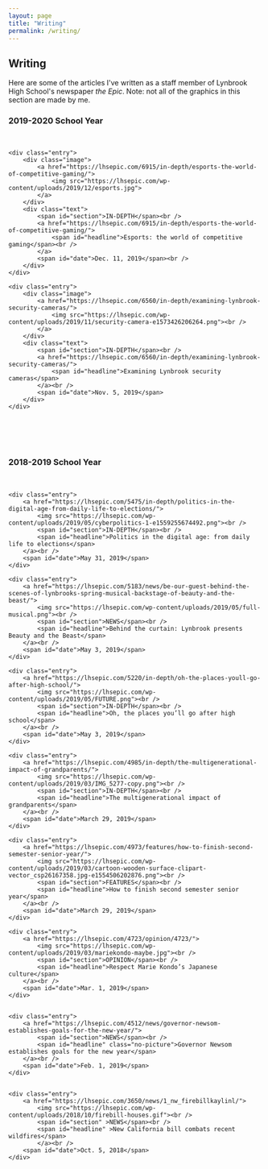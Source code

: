 ```yaml
---
layout: page
title: "Writing"
permalink: /writing/
---
```

<style>

	
	.entry{
		<!--background-color: #F5F5F5;-->
		display: grid;
	}
	
	img{
		object-fit: cover;
		width:12em;
		height:8em;
	}
	
	.image {
		padding: 0em 0em 0em 0em;
	}
	
	.text {
		margin-bottom: 1em;
	}
	
	<!--.entry > div{
		padding:0em 1em 0em 1em;
	}-->
	
	.grid{
		display: grid;
		grid-template-columns: repeat(auto-fit, minmax(180px, 1fr));
		grid-template-rows: auto auto auto;
		grid-column-gap: 1em;
		grid-row-gap: 2em;
		
	}
	
	.no-picture {
		margin-top:1em;
	}
	
	#section{
		font-size: 0.7em;
	}
	
	#headline{
		font-size: 1em;
		<!--margin-top: 30px;-->
	}
	
	#date{
		font-size: 0.6em;
	}
	
	
	
</style>

<h2>Writing</h2>

<p>Here are some of the articles I've written as a staff member of Lynbrook High School's newspaper <i>the Epic</i>. Note: not all of the graphics in this section are made by me.</p>

<h3>2019-2020 School Year</h3><br />

<section class="grid">

	<div class="entry">
		<div class="image">
			<a href="https://lhsepic.com/6915/in-depth/esports-the-world-of-competitive-gaming/">
				<img src="https://lhsepic.com/wp-content/uploads/2019/12/esports.jpg">
			</a>
		</div>
		<div class="text">
			<span id="section">IN-DEPTH</span><br />
			<a href="https://lhsepic.com/6915/in-depth/esports-the-world-of-competitive-gaming/">
				<span id="headline">Esports: the world of competitive gaming</span><br />
			</a>
			<span id="date">Dec. 11, 2019</span><br />
		</div>
	</div>
	
	<div class="entry">
		<div class="image">
			<a href="https://lhsepic.com/6560/in-depth/examining-lynbrook-security-cameras/">
				<img src="https://lhsepic.com/wp-content/uploads/2019/11/security-camera-e1573426206264.png"><br />
			</a>
		</div>
		<div class="text">
			<span id="section">IN-DEPTH</span><br />
			<a href="https://lhsepic.com/6560/in-depth/examining-lynbrook-security-cameras/">
				<span id="headline">Examining Lynbrook security cameras</span>
			</a><br />
			<span id="date">Nov. 5, 2019</span>
		</div>
	</div>

</section>

<h3>2018-2019 School Year</h3><br />

<section class="grid">
	
	<div class="entry">
		<a href="https://lhsepic.com/5475/in-depth/politics-in-the-digital-age-from-daily-life-to-elections/">
			<img src="https://lhsepic.com/wp-content/uploads/2019/05/cyberpolitics-1-e1559255674492.png"><br />
			<span id="section">IN-DEPTH</span><br />
			<span id="headline">Politics in the digital age: from daily life to elections</span>
		</a><br />
		<span id="date">May 31, 2019</span>
	</div>
	
	<div class="entry">
		<a href="https://lhsepic.com/5183/news/be-our-guest-behind-the-scenes-of-lynbrooks-spring-musical-backstage-of-beauty-and-the-beast/">
			<img src="https://lhsepic.com/wp-content/uploads/2019/05/full-musical.png"><br />
			<span id="section">NEWS</span><br />
			<span id="headline">Behind the curtain: Lynbrook presents Beauty and the Beast</span>
		</a><br />
		<span id="date">May 3, 2019</span>
	</div>

	<div class="entry">
		<a href="https://lhsepic.com/5220/in-depth/oh-the-places-youll-go-after-high-school/">
			<img src="https://lhsepic.com/wp-content/uploads/2019/05/FUTURE.png"><br />
			<span id="section">IN-DEPTH</span><br />
			<span id="headline">Oh, the places you’ll go after high school</span>
		</a><br />
		<span id="date">May 3, 2019</span>
	</div>
	
	<div class="entry">
		<a href="https://lhsepic.com/4985/in-depth/the-multigenerational-impact-of-grandparents/">
			<img src="https://lhsepic.com/wp-content/uploads/2019/03/IMG_5277-copy.png"><br />
			<span id="section">IN-DEPTH</span><br />
			<span id="headline">The multigenerational impact of grandparents</span>
		</a><br />
		<span id="date">March 29, 2019</span>
	</div>

	<div class="entry">
		<a href="https://lhsepic.com/4973/features/how-to-finish-second-semester-senior-year/">
			<img src="https://lhsepic.com/wp-content/uploads/2019/03/cartoon-wooden-surface-clipart-vector_csp26167358.jpg-e1554506202876.png"><br />
			<span id="section">FEATURES</span><br />
			<span id="headline">How to finish second semester senior year</span>
		</a><br />
		<span id="date">March 29, 2019</span>
	</div>

	<div class="entry">
		<a href="https://lhsepic.com/4723/opinion/4723/">
			<img src="https://lhsepic.com/wp-content/uploads/2019/03/mariekondo-maybe.jpg"><br />
			<span id="section">OPINION</span><br />
			<span id="headline">Respect Marie Kondo’s Japanese culture</span>
		</a><br />
		<span id="date">Mar. 1, 2019</span>
	</div>


	<div class="entry">
		<a href="https://lhsepic.com/4512/news/governor-newsom-establishes-goals-for-the-new-year/">
			<span id="section">NEWS</span><br />
			<span id="headline" class="no-picture">Governor Newsom establishes goals for the new year</span>
		</a><br />
		<span id="date">Feb. 1, 2019</span>
	</div>


	<div class="entry">
		<a href="https://lhsepic.com/3650/news/1_nw_firebillkaylinl/">
			<img src="https://lhsepic.com/wp-content/uploads/2018/10/firebill-houses.gif"><br />
			<span id="section" >NEWS</span><br />
			<span id="headline" >New California bill combats recent wildfires</span>
			</a><br />
		<span id="date">Oct. 5, 2018</span>
	</div>
	
</section>